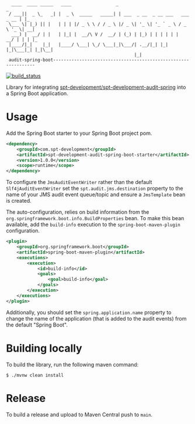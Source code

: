 ````
  ____  ____ _____   ____                 _                                  _   
 / ___||  _ \_   _| |  _ \  _____   _____| | ___  _ __  _ __ ___   ___ _ __ | |_ 
 \___ \| |_) || |   | | | |/ _ \ \ / / _ \ |/ _ \| '_ \| '_ ` _ \ / _ \ '_ \| __|
  ___) |  __/ | |   | |_| |  __/\ V /  __/ | (_) | |_) | | | | | |  __/ | | | |_ 
 |____/|_|    |_|   |____/ \___| \_/ \___|_|\___/| .__/|_| |_| |_|\___|_| |_|\__|
                                                 |_|                                           
 audit-spring-boot---------------------------------------------------------------
````

[![build_status](https://github.com/spt-development/spt-development-audit-spring-boot/actions/workflows/build.yml/badge.svg)](https://github.com/spt-development/spt-development-audit-spring-boot/actions)

Library for integrating 
[spt-development/spt-development-audit-spring](https://github.com/spt-development/spt-development-audit-spring) 
into a Spring Boot application.

Usage
=====

Add the Spring Boot starter to your Spring Boot project pom.

```xml
<dependency>
    <groupId>com.spt-development</groupId>
    <artifactId>spt-development-audit-spring-boot-starter</artifactId>
    <version>1.0.0</version>
    <scope>runtime</scope>
</dependency>
```

To configure the `JmsAuditEventWriter` rather than the default `Slf4jAuditEventWriter` set the `spt.audit.jms.destination`
property to the name of your JMS audit event queue/topic and ensure a `JmsTemplate` bean is created.

The auto-configuration, relies on build information from the `org.springframework.boot.info.BuildProperties` bean. To
make this bean available, add the `build-info` execution to the `spring-boot-maven-plugin` configuration.

```xml
<plugin>
    <groupId>org.springframework.boot</groupId>
    <artifactId>spring-boot-maven-plugin</artifactId>
    <executions>
        <execution>
            <id>build-info</id>
            <goals>
                <goal>build-info</goal>
            </goals>
        </execution>
    </executions>
</plugin>
```

Additionally, you should set the `spring.application.name` property to change the name of the application (that is 
added to the audit events) from the default "Spring Boot".

Building locally
================

To build the library, run the following maven command:

```shell
$ ./mvnw clean install
```

Release
=======

To build a release and upload to Maven Central push to `main`.
